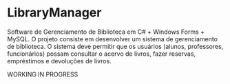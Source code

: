 # LibraryManager
Software de Gerenciamento de Biblioteca em C# + Windows Forms + MySQL. O projeto consiste em desenvolver um sistema de gerenciamento de biblioteca. O sistema deve permitir que os usuários (alunos, professores, funcionários) possam consultar o acervo de livros, fazer reservas, empréstimos e devoluções de livros.


WORKING IN PROGRESS
